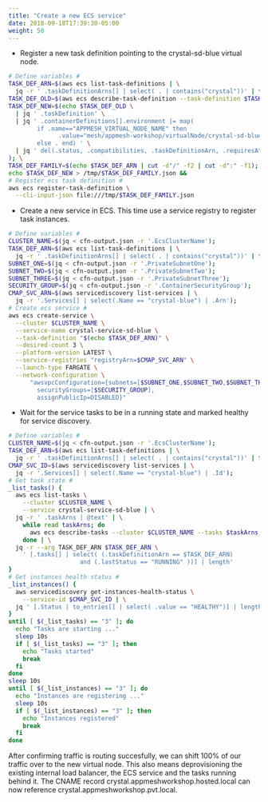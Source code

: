 ```yaml
---
title: "Create a new ECS service"
date: 2018-09-18T17:39:30-05:00
weight: 50
---
```


* Register a new task definition pointing to the crystal-sd-blue virtual node.

```bash
# Define variables #
TASK_DEF_ARN=$(aws ecs list-task-definitions | \
  jq -r ' .taskDefinitionArns[] | select( . | contains("crystal"))' | tail -1)
TASK_DEF_OLD=$(aws ecs describe-task-definition --task-definition $TASK_DEF_ARN);
TASK_DEF_NEW=$(echo $TASK_DEF_OLD \
  | jq ' .taskDefinition' \
  | jq ' .containerDefinitions[].environment |= map(
        if .name=="APPMESH_VIRTUAL_NODE_NAME" then 
              .value="mesh/appmesh-workshop/virtualNode/crystal-sd-blue" 
        else . end) ' \
  | jq ' del(.status, .compatibilities, .taskDefinitionArn, .requiresAttributes, .revision) '
); \
TASK_DEF_FAMILY=$(echo $TASK_DEF_ARN | cut -d"/" -f2 | cut -d":" -f1);
echo $TASK_DEF_NEW > /tmp/$TASK_DEF_FAMILY.json && 
# Register ecs task definition #
aws ecs register-task-definition \
  --cli-input-json file:///tmp/$TASK_DEF_FAMILY.json
```

* Create a new service in ECS. This time use a service registry to register task instances.

```bash
# Define variables #
CLUSTER_NAME=$(jq < cfn-output.json -r '.EcsClusterName');
TASK_DEF_ARN=$(aws ecs list-task-definitions | \
  jq -r ' .taskDefinitionArns[] | select( . | contains("crystal"))' | tail -1)
SUBNET_ONE=$(jq < cfn-output.json -r '.PrivateSubnetOne');
SUBNET_TWO=$(jq < cfn-output.json -r '.PrivateSubnetTwo');
SUBNET_THREE=$(jq < cfn-output.json -r '.PrivateSubnetThree');
SECURITY_GROUP=$(jq < cfn-output.json -r '.ContainerSecurityGroup');
CMAP_SVC_ARN=$(aws servicediscovery list-services | \
  jq -r '.Services[] | select(.Name == "crystal-blue") | .Arn');
# Create ecs service #
aws ecs create-service \
  --cluster $CLUSTER_NAME \
  --service-name crystal-service-sd-blue \
  --task-definition "$(echo $TASK_DEF_ARN)" \
  --desired-count 3 \
  --platform-version LATEST \
  --service-registries "registryArn=$CMAP_SVC_ARN" \
  --launch-type FARGATE \
  --network-configuration \
      "awsvpcConfiguration={subnets=[$SUBNET_ONE,$SUBNET_TWO,$SUBNET_THREE],
        securityGroups=[$SECURITY_GROUP],
        assignPublicIp=DISABLED}"
```

* Wait for the service tasks to be in a running state and marked healthy for service discovery.

```bash
# Define variables #
CLUSTER_NAME=$(jq < cfn-output.json -r '.EcsClusterName');
TASK_DEF_ARN=$(aws ecs list-task-definitions | \
  jq -r ' .taskDefinitionArns[] | select( . | contains("crystal"))' | tail -1);
CMAP_SVC_ID=$(aws servicediscovery list-services | \
  jq -r '.Services[] | select(.Name == "crystal-blue") | .Id');
# Get task state #
_list_tasks() {
  aws ecs list-tasks \
    --cluster $CLUSTER_NAME \
    --service crystal-service-sd-blue | \
  jq -r ' .taskArns | @text' | \
    while read taskArns; do 
      aws ecs describe-tasks --cluster $CLUSTER_NAME --tasks $taskArns;
    done | \
  jq -r --arg TASK_DEF_ARN $TASK_DEF_ARN \
    ' [.tasks[] | select( (.taskDefinitionArn == $TASK_DEF_ARN) 
                    and (.lastStatus == "RUNNING" ))] | length'
}
# Get instances health status #
_list_instances() {
  aws servicediscovery get-instances-health-status \
    --service-id $CMAP_SVC_ID | \
  jq ' [.Status | to_entries[] | select( .value == "HEALTHY")] | length'
}
until [ $(_list_tasks) == "3" ]; do
  echo "Tasks are starting ..."
  sleep 10s
  if [ $(_list_tasks) == "3" ]; then
    echo "Tasks started"
    break
  fi
done
sleep 10s
until [ $(_list_instances) == "3" ]; do
  echo "Instances are registering ..."
  sleep 10s
  if [ $(_list_instances) == "3" ]; then
    echo "Instances registered"
    break
  fi
done
```

After confirming traffic is routing succesfully, we can shift 100% of our traffic over to the new virtual node. This also means deprovisioning the existing internal load balancer, the ECS service and the tasks running behind it. The CNAME record crystal.appmeshworkshop.hosted.local can now reference crystal.appmeshworkshop.pvt.local.